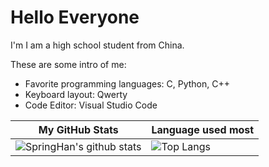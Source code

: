# Hello Everyone

I'm I am a high school student from China.

These are some intro of me:
- Favorite programming languages: C, Python, C++
- Keyboard layout: Qwerty
- Code Editor: Visual Studio Code

| My GitHub Stats                                                                                                          | Language used most                                                                     |
|--------------------------------------------------------------------------------------------------------------------------|----------------------------------------------------------------------------------------|
| ![SpringHan's github stats](https://github-readme-stats.vercel.app/api?username=codewuren&show_icons=true&theme=onedark) | ![Top Langs](https://github-readme-stats.vercel.app/api/top-langs/?username=codewuren) |
